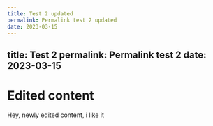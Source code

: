 ```yaml
---
title: Test 2 updated
permalink: Permalink test 2 updated
date: 2023-03-15
---
```


title: Test 2
permalink: Permalink test 2
date: 2023-03-15
---
# Edited content
Hey, newly edited content, i like it

